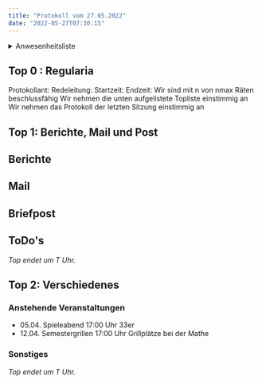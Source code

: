 ```yaml
---
title: "Protokoll vom 27.05.2022"
date: "2022-05-27T07:30:15"
---
```


<details>
<summary>Anwesenheitsliste</summary>

#### Anwesende Räte

#### Abwesende Räte

#### Entschuldigte Räte

#### Gäste

</details>

## Top 0 : Regularia

Protokollant: 
Redeleitung: 
Startzeit: 
Endzeit: 
Wir sind mit n von nmax Räten beschlussfähig
Wir nehmen die unten aufgelistete Topliste einstimmig an
Wir nehmen das Protokoll der letzten Sitzung einstimmig an

## Top 1: Berichte, Mail und Post

## Berichte

## Mail

## Briefpost

## ToDo's

_Top endet um T Uhr._

## Top 2: Verschiedenes

### Anstehende Veranstaltungen
- 05.04. Spieleabend 17:00 Uhr 33er
- 12.04. Semestergrillen 17:00 Uhr Grillplätze bei der Mathe

### Sonstiges

_Top endet um T Uhr._
